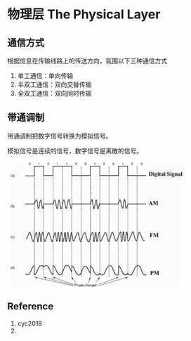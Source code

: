 



# 物理层 The Physical Layer



## 通信方式

根据信息在传输线路上的传送方向，氛围以下三种通信方式

1. 单工通信：单向传输
2. 半双工通信：双向交替传输
3. 全双工通信：双向同时传输

## 带通调制

带通调制把数字信号转换为模拟信号。

模拟信号是连续的信号，数字信号是离散的信号。

![image-20240414232752325](./2024.04.14-01-物理层.assets/image-20240414232752325.png)



## Reference

1. cyc2018 
2. 

